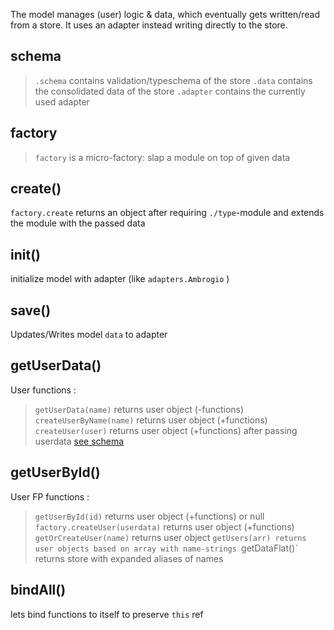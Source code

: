 

<!-- Start lib/model.js -->

The model manages (user) logic & data, which 
eventually gets written/read from a store.
It uses an adapter instead writing directly to the store.

## schema

> `.schema`  contains validation/typeschema of the store 
> `.data`    contains the consolidated data of the store 
> `.adapter` contains the currently used adapter

## factory

> `factory` is a micro-factory: slap a module on top of given data

## create()

`factory.create` returns an object after requiring `./type`-module and 
extends the module with the passed data

## init()

initialize model with adapter (like `adapters.Ambrogio` )

## save()

Updates/Writes model `data` to adapter

## getUserData()

User functions :
> `getUserData(name)` returns user object (-functions)
> `createUserByName(name)` returns user object (+functions)
> `createUser(user)` returns user object (+functions) after passing userdata [see schema](schema.js.md)

## getUserById()

User FP functions :
> `getUserById(id)` returns user object (+functions) or null
> `factory.createUser(userdata)` returns user object (+functions)
> `getOrCreateUser(name)` returns user object 
> `getUsers(arr) returns user objects based on array with name-strings
> `getDataFlat()` returns store with expanded aliases of names

## bindAll()

lets bind functions to itself to preserve `this` ref

<!-- End lib/model.js -->

